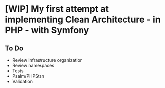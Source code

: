 # [WIP] My first attempt at implementing Clean Architecture - in PHP - with Symfony

## To Do
- Review infrastructure organization
- Review namespaces
- Tests
- Psalm/PHPStan
- Validation
